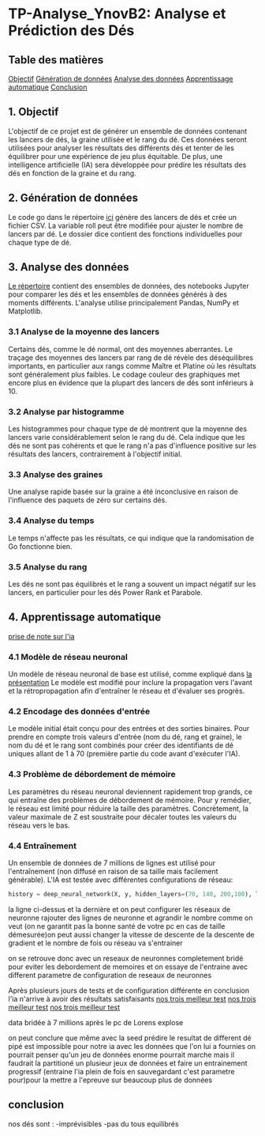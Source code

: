 # TP-Analyse_YnovB2: Analyse et Prédiction des Dés

## Table des matières

[Objectif](#1-objectif)
[Génération de données](#2-génération-de-données)
[Analyse des données](#3-analyse-des-données)
[Apprentissage automatique](#4-apprentissage-automatique)
[Conclusion](#conclusion)

## 1. Objectif

L'objectif de ce projet est de générer un ensemble de données contenant les lancers de dés, la graine utilisée et le rang du dé. Ces données seront utilisées pour analyser les résultats des différents dés et tenter de les équilibrer pour une expérience de jeu plus équitable. De plus, une intelligence artificielle (IA) sera développée pour prédire les résultats des dés en fonction de la graine et du rang.

## 2. Génération de données

Le code go dans le répertoire [ici](./work/) génère des lancers de dés et crée un fichier CSV. La variable roll peut être modifiée pour ajuster le nombre de lancers par dé. Le dossier dice contient des fonctions individuelles pour chaque type de dé.

## 3. Analyse des données

[Le répertoire](./data_analysis/) contient des ensembles de données, des notebooks Jupyter pour comparer les dés et les ensembles de données générés à des moments différents. L'analyse utilise principalement Pandas, NumPy et Matplotlib.

### 3.1 Analyse de la moyenne des lancers

Certains dés, comme le dé normal, ont des moyennes aberrantes. Le traçage des moyennes des lancers par rang de dé révèle des déséquilibres importants, en particulier aux rangs comme Maître et Platine où les résultats sont généralement plus faibles. Le codage couleur des graphiques met encore plus en évidence que la plupart des lancers de dés sont inférieurs à 10.

### 3.2 Analyse par histogramme

Les histogrammes pour chaque type de dé montrent que la moyenne des lancers varie considérablement selon le rang du dé. Cela indique que les dés ne sont pas cohérents et que le rang n'a pas d'influence positive sur les résultats des lancers, contrairement à l'objectif initial.

### 3.3 Analyse des graines

Une analyse rapide basée sur la graine a été inconclusive en raison de l'influence des paquets de zéro sur certains dés.

### 3.4 Analyse du temps

Le temps n'affecte pas les résultats, ce qui indique que la randomisation de Go fonctionne bien.

### 3.5 Analyse du rang

Les dés ne sont pas équilibrés et le rang a souvent un impact négatif sur les lancers, en particulier pour les dés Power Rank et Parabole.

## 4. Apprentissage automatique

[prise de note sur l'ia](./data_analyse/Machine_learning/Notes%20de%20cours%20sur%20l’intelligence%20artificielle.pdf)

### 4.1 Modèle de réseau neuronal

Un modèle de réseau neuronal de base est utilisé, comme expliqué dans [la présentation](./data_analyse/Machine_learning/Présentation%20IA.pptx)  Le modèle est modifié pour inclure la propagation vers l'avant et la rétropropagation afin d'entraîner le réseau et d'évaluer ses progrès.

### 4.2 Encodage des données d'entrée

Le modèle initial était conçu pour des entrées et des sorties binaires. Pour prendre en compte trois valeurs d'entrée (nom du dé, rang et graine), le nom du dé et le rang sont combinés pour créer des identifiants de dé uniques allant de 1 à 70 (première partie du code avant d'exécuter l'IA).

### 4.3 Problème de débordement de mémoire

Les paramètres du réseau neuronal deviennent rapidement trop grands, ce qui entraîne des problèmes de débordement de mémoire. Pour y remédier, le réseau est limité pour réduire la taille des paramètres. Concrètement, la valeur maximale de Z est soustraite pour décaler toutes les valeurs du réseau vers le bas.

### 4.4 Entraînement

Un ensemble de données de 7 millions de lignes est utilisé pour l'entraînement (non diffusé en raison de sa taille mais facilement générable). L'IA est testée avec différentes configurations de réseau:

```python
history = deep_neural_network(X, y, hidden_layers=(70, 140, 200,100), learning_rate=0.01, n_iter=42)
```

la ligne ci-dessus et la dernière et on peut configurer les réseaux de neuronne rajouter des lignes de neuronne et agrandir le nombre comme on veut (on ne garantit pas la bonne santé de votre pc en cas de taille démesurée)on peut aussi changer la vitesse de descente de la descente de gradient et le nombre de fois ou réseau va s'entrainer

on se retrouve donc avec un reseaux de neuronnes completement bridé pour eviter les debordement de memoires et on essaye de l'entraine avec different parametre de configuration de reseaux de neuronnes

Après plusieurs jours de tests et de configuration  différente en conclusion l'ia n'arrive à avoir des résultats satisfaisants
[nos trois meilleur test](./data_analyse/Machine_learning/Figure_1_train1000.png)
[nos trois meilleur test](./data_analyse/Machine_learning/Figure_2_train2.png)
[nos trois meilleur test](./data_analyse/Machine_learning/500neuroneswith45try.png)

data bridée à 7 millions après le pc de Lorens explose

on peut conclure que même avec la seed prédire le resultat de different dé pipé est impossible pour notre ia avec les données que l'on lui a fournies on pourrait penser qu'un jeu de données enorme pourrait marche mais il faudrait la partitioné un plusieur jeux de données et faire un entrainement progressif (entraine l'ia plein de fois en sauvegardant c'est parametre pour)pour la mettre a l'epreuve sur beaucoup plus de données

## conclusion

nos dés sont :
-imprévisibles
-pas du tous equilibrés
